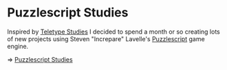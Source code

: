 # Puzzlescript Studies

Inspired by [Teletype Studies](https://monome.org/docs/teletype/studies-1/) I decided to spend a month or so creating lots of new projects using Steven "Increpare" Lavelle's [Puzzlescript](https://puzzlescript.net) game engine.

=> [Puzzlescript Studies](https://leetusman.com/puzzlescript-studies)

